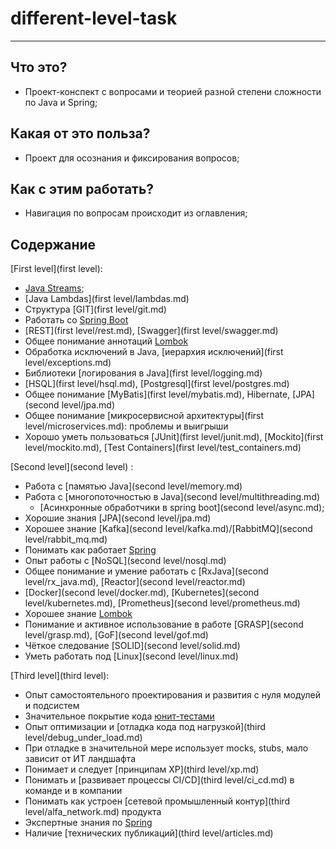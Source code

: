 # different-level-task
***
## Что это?
* Проект-конспект с вопросами и теорией разной степени сложности по Java и Spring;

## Какая от это польза?
* Проект для осознания и фиксирования вопросов;

## Как с этим работать?
* Навигация по вопросам происходит из оглавления;

## Содержание

[First level](first level):
- [Java Streams](first%20level/streams/README.md);
- [Java Lambdas](first level/lambdas.md)
- Структура [GIT](first level/git.md)
- Работать со [Spring Boot](common/spring.md)
- [REST](first level/rest.md), [Swagger](first level/swagger.md)
- Общее понимание аннотаций [Lombok](common/lombok.md)
- Обработка исключений в Java, [иерархия исключений](first level/exceptions.md)
- Библиотеки [логирования в Java](first level/logging.md)
- [HSQL](first level/hsql.md), [Postgresql](first level/postgres.md)
- Общее понимание [MyBatis](first level/mybatis.md), Hibernate, [JPA](second level/jpa.md)
- Общее понимание [микросервисной архитектуры](first level/microservices.md): проблемы и выигрыши
- Хорошо уметь пользоваться [JUnit](first level/junit.md), [Mockito](first level/mockito.md), [Test Containers](first level/test_containers.md)

[Second level](second level) :
- Работа с [памятью Java](second level/memory.md)
- Работа с [многопоточностью в Java](second level/multithreading.md)
    - [Асинхронные обработчики в spring boot](second level/async.md);
- Хорошие знания [JPA](second level/jpa.md)
- Хорошее знание [Kafka](second level/kafka.md)/[RabbitMQ](second level/rabbit_mq.md)
- Понимать как работает [Spring](common/spring.md)
- Опыт работы с [NoSQL](second level/nosql.md)
- Общее понимание и умение работать с [RxJava](second level/rx_java.md), [Reactor](second level/reactor.md)
- [Docker](second level/docker.md), [Kubernetes](second level/kubernetes.md), [Prometheus](second level/prometheus.md)
- Хорошее знание [Lombok](common/lombok.md)
- Понимание и активное использование в работе [GRASP](second level/grasp.md), [GoF](second level/gof.md)
- Чёткое следование [SOLID](second level/solid.md)
- Уметь работать под [Linux](second level/linux.md)

[Third level](third level):
- Опыт самостоятельного проектирования и развития с нуля модулей и подсистем
- Значительное покрытие кода [юнит-тестами](common/ut.md)
- Опыт оптимизации и [отладка кода под нагрузкой](third level/debug_under_load.md)
- При отладке в значительной мере использует mocks, stubs, мало зависит от ИТ ландшафта
- Понимает и следует [принципам XP](third level/xp.md)
- Понимать и [развивает процессы CI/CD](third level/ci_cd.md) в команде и в компании
- Понимать как устроен [сетевой промышленный контур](third level/alfa_network.md) продукта
- Экспертные знания по [Spring](common/spring.md)
- Наличие [технических публикаций](third level/articles.md)